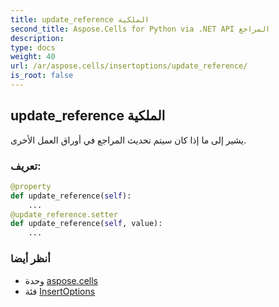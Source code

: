 ```yaml
---
title: update_reference الملكية
second_title: Aspose.Cells for Python via .NET API المراجع
description:
type: docs
weight: 40
url: /ar/aspose.cells/insertoptions/update_reference/
is_root: false
---
```

##  update_reference الملكية

يشير إلى ما إذا كان سيتم تحديث المراجع في أوراق العمل الأخرى.
###  تعريف:
```python
@property
def update_reference(self):
    ...
@update_reference.setter
def update_reference(self, value):
    ...
```

###  أنظر أيضا
* وحدة [aspose.cells](../../)
* فئة [InsertOptions](/cells/python-net/ar/aspose.cells/insertoptions)
